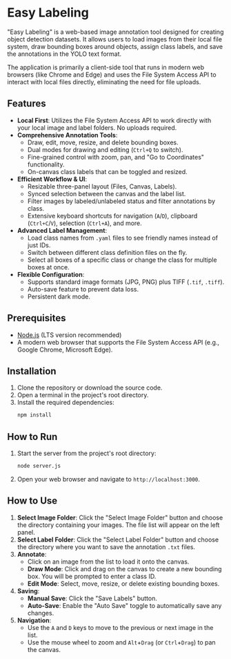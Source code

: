 # Easy Labeling

"Easy Labeling" is a web-based image annotation tool designed for creating object detection datasets. It allows users to load images from their local file system, draw bounding boxes around objects, assign class labels, and save the annotations in the YOLO text format.

The application is primarily a client-side tool that runs in modern web browsers (like Chrome and Edge) and uses the File System Access API to interact with local files directly, eliminating the need for file uploads.

## Features

-   **Local First**: Utilizes the File System Access API to work directly with your local image and label folders. No uploads required.
-   **Comprehensive Annotation Tools**:
    -   Draw, edit, move, resize, and delete bounding boxes.
    -   Dual modes for drawing and editing (`Ctrl+Q` to switch).
    -   Fine-grained control with zoom, pan, and "Go to Coordinates" functionality.
    -   On-canvas class labels that can be toggled and resized.
-   **Efficient Workflow & UI**:
    -   Resizable three-panel layout (Files, Canvas, Labels).
    -   Synced selection between the canvas and the label list.
    -   Filter images by labeled/unlabeled status and filter annotations by class.
    -   Extensive keyboard shortcuts for navigation (`A`/`D`), clipboard (`Ctrl+C`/`V`), selection (`Ctrl+A`), and more.
-   **Advanced Label Management**:
    -   Load class names from `.yaml` files to see friendly names instead of just IDs.
    -   Switch between different class definition files on the fly.
    -   Select all boxes of a specific class or change the class for multiple boxes at once.
-   **Flexible Configuration**:
    -   Supports standard image formats (JPG, PNG) plus TIFF (`.tif`, `.tiff`).
    -   Auto-save feature to prevent data loss.
    *   Persistent dark mode.

## Prerequisites

-   [Node.js](https://nodejs.org/) (LTS version recommended)
-   A modern web browser that supports the File System Access API (e.g., Google Chrome, Microsoft Edge).

## Installation

1.  Clone the repository or download the source code.
2.  Open a terminal in the project's root directory.
3.  Install the required dependencies:
    ```bash
    npm install
    ```

## How to Run

1.  Start the server from the project's root directory:
    ```bash
    node server.js
    ```
2.  Open your web browser and navigate to `http://localhost:3000`.

## How to Use

1.  **Select Image Folder**: Click the "Select Image Folder" button and choose the directory containing your images. The file list will appear on the left panel.
2.  **Select Label Folder**: Click the "Select Label Folder" button and choose the directory where you want to save the annotation `.txt` files.
3.  **Annotate**:
    -   Click on an image from the list to load it onto the canvas.
    -   **Draw Mode**: Click and drag on the canvas to create a new bounding box. You will be prompted to enter a class ID.
    -   **Edit Mode**: Select, move, resize, or delete existing bounding boxes.
4.  **Saving**:
    -   **Manual Save**: Click the "Save Labels" button.
    -   **Auto-Save**: Enable the "Auto Save" toggle to automatically save any changes.
5.  **Navigation**:
    -   Use the `A` and `D` keys to move to the previous or next image in the list.
    -   Use the mouse wheel to zoom and `Alt`+`Drag` (or `Ctrl`+`Drag`) to pan the canvas.
